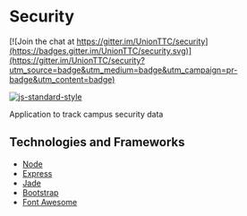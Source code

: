# Security

[![Join the chat at https://gitter.im/UnionTTC/security](https://badges.gitter.im/UnionTTC/security.svg)](https://gitter.im/UnionTTC/security?utm_source=badge&utm_medium=badge&utm_campaign=pr-badge&utm_content=badge)

[![js-standard-style](https://cdn.rawgit.com/feross/standard/master/badge.svg)](https://github.com/feross/standard)

Application to track campus security data

## Technologies and Frameworks

* [Node](https://github.com/nodejs/node#readme)
* [Express](https://github.com/strongloop/express#readme)
* [Jade](https://github.com/pugjs/jade#readme)
* [Bootstrap](https://getbootstrap.com)
* [Font Awesome](https://fortawesome.github.io/Font-Awesome/)
